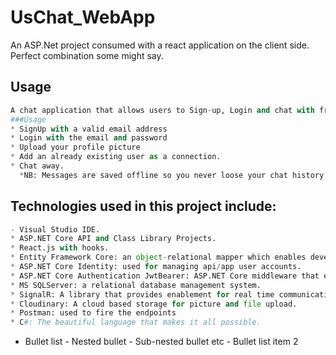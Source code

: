 # UsChat_WebApp

An ASP.Net project consumed with a react application on the client side. Perfect combination some might say.
## Usage

```python
A chat application that allows users to Sign-up, Login and chat with friends and family in real time.
###Usage
* SignUp with a valid email address
* Login with the email and password
* Upload your profile picture
* Add an already existing user as a connection.
* Chat away.
  *NB: Messages are saved offline so you never loose your chat history.
```

## Technologies used in this project include:
```python
- Visual Studio IDE.
* ASP.NET Core API and Class Library Projects.
* React.js with hooks.
* Entity Framework Core: an object-relational mapper which enables developers to work with data using objects of domain specific classes without focusing on the underlying database where this data is stored.
* ASP.NET Core Identity: used for managing api/app user accounts.
* ASP.NET Core Authentication JwtBearer: ASP.NET Core middleware that enables an application to receive an OpenID Connect bearer token.
* MS SQLServer: a relational database management system.
* SignalR: A library that provides enablement for real time communication between client and server. It enables server-side code push content to connected clients as it happens, in real-time.
* Cloudinary: A cloud based storage for picture and file upload.
* Postman: used to fire the endpoints
* C#: The beautiful language that makes it all possible.
```

- Bullet list
              - Nested bullet
                  - Sub-nested bullet etc
          - Bullet list item 2 
